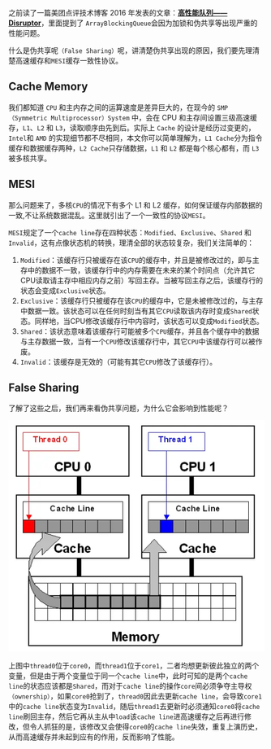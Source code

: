 之前读了一篇美团点评技术博客 2016 年发表的文章：**[高性能队列——Disruptor](https://link.zhihu.com/?target=https%3A//tech.meituan.com/2016/11/18/disruptor.html)**，里面提到了 `ArrayBlockingQueue`会因为加锁和伪共享等出现严重的性能问题。

什么是伪共享呢`（False Sharing）`呢，讲清楚伪共享出现的原因，我们要先理清楚高速缓存和`MESI`缓存一致性协议。

## **Cache Memory**

我们都知道 `CPU` 和主内存之间的运算速度是差异巨大的，在现今的 `SMP（Symmetric Multiprocessor）System` 中，会在 CPU 和主存间设置三级高速缓存，`L1`、`L2` 和 `L3`，读取顺序由先到后。实际上 `Cache` 的设计是经历过变更的，`Intel`和 `AMD` 的实现细节都不尽相同，本文你可以简单理解为，`L1 Cache`分为指令缓存和数据缓存两种，`L2 Cache`只存储数据，`L1` 和 `L2` 都是每个核心都有，而 `L3` 被多核共享。

## **MESI**

那么问题来了，多核`CPU`的情况下有多个 L1 和 L2 缓存，如何保证缓存内部数据的一致,不让系统数据混乱。这里就引出了一个一致性的协议`MESI`。

`MESI`规定了一个`cache line`存在四种状态：`Modified`、`Exclusive`、`Shared` 和`Invalid`，这有点像状态机的转换，理清全部的状态较复杂，我们关注简单的：

1. `Modified`：该缓存行只被缓存在该`CPU`的缓存中，并且是被修改过的，即与主存中的数据不一致，该缓存行中的内存需要在未来的某个时间点（允许其它CPU读取请主存中相应内存之前）写回主存。当被写回主存之后，该缓存行的状态会变成`Exclusive`状态。
2. `Exclusive`：该缓存行只被缓存在该`CPU`的缓存中，它是未被修改过的，与主存中数据一致。该状态可以在任何时刻当有其它`CPU`读取该内存时变成`Shared`状态。同样地，当CPU修改该缓存行中内容时，该状态可以变成`Modified`状态。
3. `Shared`：该状态意味着该缓存行可能被多个`CPU`缓存，并且各个缓存中的数据与主存数据一致，当有一个`CPU`修改该缓存行中，其它`CPU`中该缓存行可以被作废。
4. `Invalid`：该缓存是无效的（可能有其它`CPU`修改了该缓存行）。

## **False Sharing**

了解了这些之后，我们再来看伪共享问题，为什么它会影响到性能呢？



![img](pic/并发-3-伪共享/v2-a9557dcd20f2d034d8f2a28c643e7974_1440w.webp)



上图中`thread0`位于`core0`，而`thread1`位于`core1`，二者均想更新彼此独立的两个变量，但是由于两个变量位于同一个`cache line`中，此时可知的是两个`cache line`的状态应该都是`Shared`，而对于`cache line`的操作`core`间必须争夺主导权`（ownership）`，如果`core0`抢到了，`thread0`因此去更新`cache line`，会导致`core1`中的`cache line`状态变为`Invalid`，随后`thread1`去更新时必须通知`core0`将`cache line`刷回主存，然后它再从主从中`load`该`cache line`进高速缓存之后再进行修改，但令人抓狂的是，该修改又会使得`core0`的`cache line`失效，重复上演历史，从而高速缓存并未起到应有的作用，反而影响了性能。